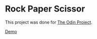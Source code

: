 # Rock Paper Scissor

This project was done for [The Odin Project](https://www.theodinproject.com).

[Demo](https://jioneeu.github.io/projects/rock_paper_scissor/index.html)
